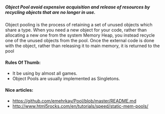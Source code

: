 ##### Object Pool avoid expensive acquisition and release of resources by recycling objects that are no longer in use.

Object pooling is the process of retaining a set of unused objects which share a type. When you need a new object for your code, rather than allocating a new one from the system Memory Heap, you instead recycle one of the unused objects from the pool. Once the external code is done with the object, rather than releasing it to main memory, it is returned to the pool

#### Rules Of Thumb:
+ It be using by almost all games.
+ Object Pools are usually implemented as Singletons.

#### Nice articles:
+ https://github.com/emehrkay/Pool/blob/master/README.md
+ http://www.html5rocks.com/en/tutorials/speed/static-mem-pools/

